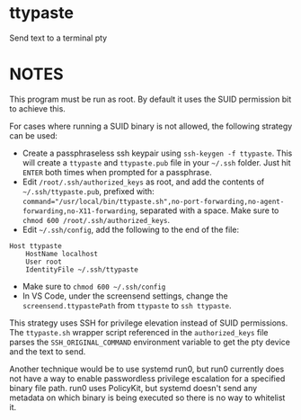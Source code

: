 # ttypaste

Send text to a terminal pty

# NOTES

This program must be run as root. By default it uses the SUID permission bit to
achieve this.

For cases where running a SUID binary is not allowed, the following strategy
can be used:

- Create a passphraseless ssh keypair using `ssh-keygen -f ttypaste`. This will
  create a `ttypaste` and `ttypaste.pub` file in your `~/.ssh` folder. Just hit
  `ENTER` both times when prompted for a passphrase.
- Edit `/root/.ssh/authorized_keys` as root, and add the contents of
  `~/.ssh/ttypaste.pub`, prefixed with:
  `command="/usr/local/bin/ttypaste.sh",no-port-forwarding,no-agent-forwarding,no-X11-forwarding`,
  separated with a space. Make sure to `chmod 600 /root/.ssh/authorized_keys`.
- Edit `~/.ssh/config`, add the following to the end of the file:
```
Host ttypaste
    HostName localhost
    User root
    IdentityFile ~/.ssh/ttypaste

```
- Make sure to `chmod 600 ~/.ssh/config`
- In VS Code, under the screensend settings, change the
  `screensend.ttypastePath` from `ttypaste` to `ssh ttypaste`.

This strategy uses SSH for privilege elevation instead of SUID permissions. The
`ttypaste.sh` wrapper script referenced in the `authorized_keys` file parses the 
`SSH_ORIGINAL_COMMAND` environment variable to get the pty device and the text to 
send.

Another technique would be to use systemd run0, but run0 currently does not
have a way to enable passwordless privilege escalation for a specified binary
file path. run0 uses PolicyKit, but systemd doesn't send any metadata on which
binary is being executed so there is no way to whitelist it.
